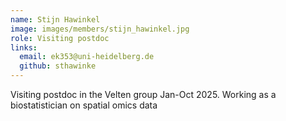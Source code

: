```yaml
---
name: Stijn Hawinkel
image: images/members/stijn_hawinkel.jpg
role: Visiting postdoc
links:
  email: ek353@uni-heidelberg.de
  github: sthawinke
---
```


Visiting postdoc in the Velten group Jan-Oct 2025. Working as a biostatistician on spatial omics data





